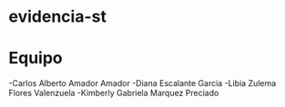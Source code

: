 # evidencia-st

# Equipo
-Carlos Alberto Amador Amador
-Diana Escalante Garcia
-Libia Zulema Flores Valenzuela
-Kimberly Gabriela Marquez Preciado
